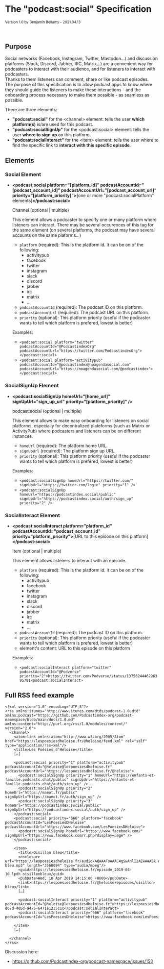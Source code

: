 # The "podcast:social" Specification

<small>Version 1.0 by Benjamin Bellamy - 2021.04.13</small>

<br />

## Purpose

Social networks (Facebook, Instagram, Twitter, Mastodon…) and discussion platforms (Slack, Discord, Jabber, IRC, Matrix…) are a convenient way
for podcasters to interact with their audience, and for listeners to interact with podcasters.  
Thanks to them listeners can comment, share or like podcast episodes.  
The purpose of this specification is to allow podcast apps to know where they should guide the listeners to make these interactions - and the onboarding process
necessary to make them possible - as seamless as possible.

There are three elements:
- **"podcast:social"** for the \<channel> element: tells the user **which platform(s)** is/are used for this podcast.
- **"podcast:socialSignUp"** for the \<podcast:social> element: tells the user **where to sign up** on this platform.
- **"podcast:socialInteract"** for the \<item> element: tells the user where to find the specific link to **interact with this specific episode**.

## Elements

### Social Element

- **\<podcast:social platform="[platform_id]" podcastAccountId="[podcast_account_id]" podcastAccountUrl="[podcast_account_url]" priority="[platform_priority]">**[one or more "podcast:socialPlatform" elements]**\</podcast:social>**

   Channel (optional | multiple)

   This element allows a podcaster to specify one or many platform where listeners can interact.
   There may be several occurences of this tag for the same element (on several platforms, the podcast may have several accounts on the same plaforms…)

   - `platform` (required): This is the platform id. It can be on of the following:
     - activitypub
     - facebook
     - twitter
     - instagram
     - slack
     - discord
     - jabber
     - irc
     - matrix
     - …
   - `podcastAccountId` (required): The podcast ID on this platform.
   - `podcastAccountUrl` (required): The podcast URL on this platform.
   - `priority` (optional): This platform priority (useful if the podcaster wants to tell which platform is prefered, lowest is better)
 
   Examples:
   - `<podcast:social platform="twitter" podcastAccountId="@PodcastindexOrg" podcastAccountUrl="https://twitter.com/PodcastindexOrg"></podcast:social>`
   - `<podcast:social platform="activitypub" podcastAccountId="@podcastindex@noagendasocial.com" podcastAccountUrl="https://noagendasocial.com/@podcastindex"></podcast:social>`

### SocialSignUp Element

- **\<podcast:socialSignUp homeUrl="[home_url]" signUpUrl="sign_up_url" priority="[platform_priority]" />**

  podcast:social (optional | multiple)

  This element allows to make easy onboarding for listeners on social platforms, especially for decentralized plateforms (such as Matrix or ActivityPub) where podcasters and listeners can be on different instances.

   - `homeUrl` (required): The platform home URL.
   - `signUpUrl` (required): The platform sign up URL.
   - `priority` (optional): This platform priority (useful if the podcaster wants to tell which platform is prefered, lowest is better)

  Examples:
  - `<podcast:socialSignUp homeUrl="https://twitter.com/" signUpUrl="https://twitter.com/login" priority="1" />`
  - `<podcast:socialSignUp homeUrl="https://podcastindex.social/public" signUpUrl="https://podcastindex.social/auth/sign_up" priority="2" />`

### SocialInteract Element

- **\<podcast:socialInteract platform="platform_id" podcastAccountId="podcast_account_id" priority="platform_priority">**[URL to this episode on this platform]**</podcast:social>**

  Item (optional | multiple)
  
  This element allows listeners to interact with an episode.

  - `platform` (required): This is the platform id. It can be on of the following:
       - activitypub
       - facebook
       - twitter
       - instagram
       - slack
       - discord
       - jabber
       - irc
       - matrix
       - …
   - `podcastAccountId` (required): The podcast ID on this platform.
   - `priority` (optional): This platform priority (useful if the podcaster wants to tell which platform is prefered, lowest is better)
   - element's content: URL to this episode on this platform

  Examples:
  - `<podcast:socialInteract platform="twitter" podcastAccountId="@Podverse" priority="2">https://twitter.com/Podverse/status/1375624446296395781<podcast:socialInteract>`

## Full RSS feed example

```
<?xml version="1.0" encoding="UTF-8"?>
<rss xmlns:itunes="http://www.itunes.com/dtds/podcast-1.0.dtd" xmlns:podcast="https://github.com/Podcastindex-org/podcast-namespace/blob/main/docs/1.0.md" xmlns:content="http://purl.org/rss/1.0/modules/content/" version="2.0">
  <channel>
    <atom:link xmlns:atom="http://www.w3.org/2005/Atom" href="https://lespoesiesdheloise.fr/@heloise/feed.xml" rel="self" type="application/rss+xml"/>
    <title>Les Poésies d’Héloïse</title>
    […]
    
    <podcast:social priority="1" platform="activitypub" podcastAccountId="@heloise@lespoesiesdheloise.fr" podcastAccountUrl="https://lespoesiesdheloise.fr/@heloise">
      <podcast:socialSignUp priority="1" homeUrl="https://enfants-et-famille.podcasts.chat/public" signUpUrl="https://enfants-et-famille.podcasts.chat/auth/sign_up" />
      <podcast:socialSignUp priority="2" homeUrl="https://mamot.fr/public" signUpUrl="https://mamot.fr/auth/sign_up" />
      <podcast:socialSignUp priority="3" homeUrl="https://podcastindex.social/public" signUpUrl="https://podcastindex.social/auth/sign_up" />
    </podcast:social>
    <podcast:social priority="666" platform="facebook" podcastAccountId="LesPoesiesDHeloise" podcastAccountUrl="https://www.facebook.com/LesPoesiesDHeloise">
      <podcast:socialSignUp homeUrl="https://www.facebook.com/" signUpUrl="https://www.facebook.com/r.php?display=page" />
    </podcast:social>
    
    <item>
      <title>Oisillon bleu</title>
      <enclosure url="https://lespoesiesdheloise.fr/audio/AQAAAFoAAAC4gSwAnlI2AEwAAABk.q1c/podcasts/heloise/oisillon-bleu.mp3" length="3560094" type="audio/mpeg"/>
      <guid>https://lespoesiesdheloise.fr/episode_2019-04-10_lpdh_oisillonbleu</guid>
      <pubDate>Wed, 10 Apr 2019 14:15:00 +0000</pubDate>
      <link>https://lespoesiesdheloise.fr/@heloise/episodes/oisillon-bleu</link>
      […]

      <podcast:socialInteract priority="1" platform="activitypub" podcastAccountId="@heloise@lespoesiesdheloise.fr">https://lespoesiesdheloise.fr/@heloise/notes/4ba8df51-d67d-405d-a475-6471e1235c1c</podcast:socialInteract>
      <podcast:socialInteract priority="666" platform="facebook" podcastAccountId="LesPoesiesDHeloise">https://www.facebook.com/LesPoesiesDHeloise/posts/399766303947452</podcast:socialInteract>

    </item>
    […]
    
  </channel>
</rss>
```

Discussion here:
- https://github.com/Podcastindex-org/podcast-namespace/issues/153

